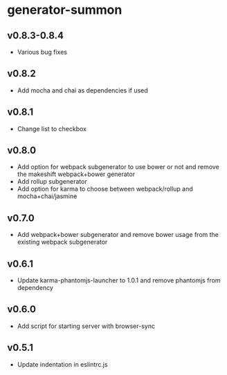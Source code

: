 # generator-summon

## v0.8.3-0.8.4
- Various bug fixes

## v0.8.2
- Add mocha and chai as dependencies if used

## v0.8.1
- Change list to checkbox

## v0.8.0
- Add option for webpack subgenerator to use bower or not and remove the makeshift webpack+bower generator
- Add rollup subgenerator
- Add option for karma to choose between webpack/rollup and mocha+chai/jasmine

## v0.7.0
- Add webpack+bower subgenerator and remove bower usage from the existing webpack subgenerator

## v0.6.1
- Update karma-phantomjs-launcher to 1.0.1 and remove phantomjs from dependency

## v0.6.0
- Add script for starting server with browser-sync

## v0.5.1
- Update indentation in eslintrc.js